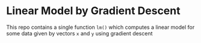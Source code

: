 # Linear Model by Gradient Descent

This repo contains a single function `lm()` which computes a linear model for some data given by vectors `x` and `y` using gradient descent
